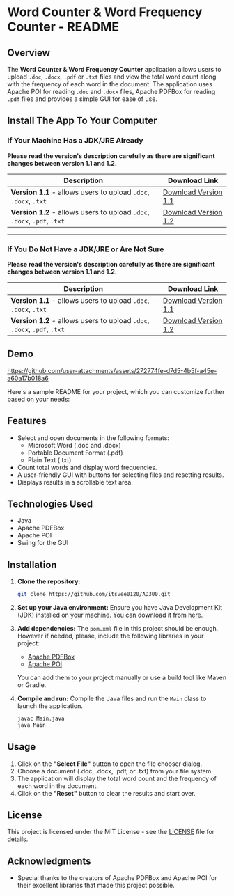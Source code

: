 # Word Counter & Word Frequency Counter - README

## Overview

The **Word Counter & Word Frequency Counter** application allows users to upload `.doc`, `.docx`, `.pdf` or `.txt` files and view the total word count along with the frequency of each word in the document. The application uses Apache POI for reading `.doc` and `.docx` files, Apache PDFBox for reading `.pdf` files and provides a simple GUI for ease of use.


## Install The App To Your Computer

### If Your Machine Has a JDK/JRE Already

**Please read the version's description carefully as there are significant changes between version 1.1 and 1.2.**

| Description                                                                                                                         | Download Link                                                                                                                       |
|-------------------------------------------------------------------------------------------------------------------------------------|-------------------------------------------------------------------------------------------------------------------------------------|
| **Version 1.1** - allows users to upload `.doc`, `.docx`, `.txt`                                                                    | [Download Version 1.1](https://drive.google.com/file/d/1E7JWt77YsocIfMO1jU6FJLUTf27BuDpi/view?usp=drive_link)                    |
| **Version 1.2** - allows users to upload `.doc`, `.docx`, `.pdf`, `.txt`                                                          | [Download Version 1.2](https://drive.google.com/file/d/1E7JWt77YsocIfMO1jU6FJLUTf27BuDpi/view?usp=drive_link)                    |

---

### If You Do Not Have a JDK/JRE or Are Not Sure

**Please read the version's description carefully as there are significant changes between version 1.1 and 1.2.**

| Description                                                                                                                         | Download Link                                                                                                                       |
|-------------------------------------------------------------------------------------------------------------------------------------|-------------------------------------------------------------------------------------------------------------------------------------|
| **Version 1.1** - allows users to upload `.doc`, `.docx`, `.txt`                                                                    | [Download Version 1.1](https://drive.google.com/file/d/10NECDFdscUAQr_NG-X8B58qKb7RGO0Jb/view?usp=drive_link)                    |
| **Version 1.2** - allows users to upload `.doc`, `.docx`, `.pdf`, `.txt`                                                          | [Download Version 1.2](https://drive.google.com/file/d/10NECDFdscUAQr_NG-X8B58qKb7RGO0Jb/view?usp=drive_link)                    |


## Demo

https://github.com/user-attachments/assets/272774fe-d7d5-4b5f-a45e-a60a17b018a6

Here's a sample README for your project, which you can customize further based on your needs:


## Features

- Select and open documents in the following formats:
  - Microsoft Word (.doc and .docx)
  - Portable Document Format (.pdf)
  - Plain Text (.txt)
- Count total words and display word frequencies.
- A user-friendly GUI with buttons for selecting files and resetting results.
- Displays results in a scrollable text area.

## Technologies Used

- Java
- Apache PDFBox
- Apache POI
- Swing for the GUI

## Installation

1. **Clone the repository:**
   ```bash
   git clone https://github.com/itsvee0120/AD300.git
   ```

2. **Set up your Java environment:**
   Ensure you have Java Development Kit (JDK) installed on your machine. You can download it from [here](https://www.oracle.com/java/technologies/javase-jdk11-downloads.html).

3. **Add dependencies:**
   The `pom.xml` file in this project should be enough, However if needed, please, include the following libraries in your project:
   - [Apache PDFBox](https://pdfbox.apache.org/download.cgi)
   - [Apache POI](https://poi.apache.org/download.html)

   You can add them to your project manually or use a build tool like Maven or Gradle.

5. **Compile and run:**
   Compile the Java files and run the `Main` class to launch the application.

   ```bash
   javac Main.java
   java Main
   ```

## Usage

1. Click on the **"Select File"** button to open the file chooser dialog.
2. Choose a document (.doc, .docx, .pdf, or .txt) from your file system.
3. The application will display the total word count and the frequency of each word in the document.
4. Click on the **"Reset"** button to clear the results and start over.

## License

This project is licensed under the MIT License - see the [LICENSE](LICENSE) file for details.

## Acknowledgments

- Special thanks to the creators of Apache PDFBox and Apache POI for their excellent libraries that made this project possible.

